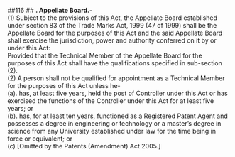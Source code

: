 ##116 ## **. Appellate Board.-**  
(1) Subject to the provisions of this Act, the Appellate Board established under section 83 of the Trade Marks Act, 1999 (47 of 1999) shall be the Appellate Board for the purposes of this Act and the said Appellate Board shall exercise the jurisdiction, power and authority conferred on it by or under this Act:  
Provided that the Technical Member of the Appellate Board for the purposes of this Act shall have the qualifications specified in sub-section (2).  
(2) A person shall not be qualified for appointment as a Technical Member for the purposes of this Act unless he-  
(a). has, at least five years, held the post of Controller under this Act or has exercised the functions of the Controller under this Act for at least five years; or  
(b). has, for at least ten years, functioned as a Registered Patent Agent and possesses a degree in engineering or technology or a master’s degree in science from any University established under law for the time being in force or equivalent; or  
(c)   [Omitted by the Patents (Amendment) Act 2005.]
